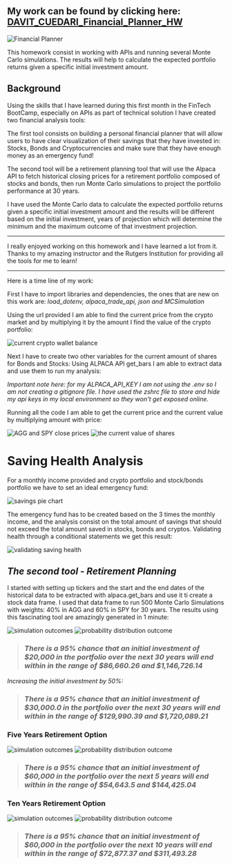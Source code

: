 
## My work can be found by clicking here: [DAVIT_CUEDARI_Financial_Planner_HW](financial-planner.ipynb)

![Financial Planner](MC_simulation_results/financial-planner.png)

This homework consist in working with APIs and running several Monte Carlo simulations. The results will help to calculate the expected portfolio returns given a specific initial investment amount.

## Background

Using the skills that I have learned during this first month in the FinTech BootCamp, especially on APIs as part of technical solution I have created two financial analysis tools:

The first tool consists on building a personal financial planner that will allow users to have clear visualization of their savings that they have invested in: Stocks, Bonds and Cryptocurrencies and make sure that they have enough money as an emergency fund!

The second tool will be a retirement planning tool that will use the Alpaca API to fetch historical closing prices for a retirement portfolio composed of stocks and bonds, then run Monte Carlo simulations to project the portfolio performance at 30 years. 

I have used the Monte Carlo data to calculate the expected portfolio returns given a specific initial investment amount and the results will be different based on the initial investment, years of projection which will determine the minimum and the maximum outcome of that investment projection.
__________________________________________________________________________________
I really enjoyed working on this homework and I have learned a lot from it. Thanks to my amazing instructor and the Rutgers Institution for providing all the tools for me to learn!
__________________________________________________________________________________


Here is a time line of my work:

First I have to import libraries and dependencies, the ones that are new on this work are: *load_dotenv, alpaca_trade_api, json and MCSimulation*

Using the url provided I am able to find the current price from the crypto market and by multiplying it by the amount I find the value of the crypto portfolio:

![current crypto wallet balance](MC_simulation_results/value_of_1.2BTC_5.3ETH.png)

Next I have to create two other variables for the current amount of shares for Bonds and Stocks:
Using ALPACA API get_bars  I am able to extract data and use them to run my analysis:

*Important note here: for my ALPACA_API_KEY I am not using the .env so I am not creating a gitignore file. I have used the zshrc file to store and hide my api keys in my local environment so they won't get exposed online.*

Running all the code I am able to get the current price and the current value by multiplying amount with price:


![AGG and SPY close prices](MC_simulation_results/closing_prices.png)
![the current value of shares](MC_simulation_results/value_of_shares.png)

# Saving Health Analysis

For a monthly income provided and crypto portfolio and stock/bonds portfolio we have to set an ideal emergency fund:

![savings pie chart](MC_simulation_results/piechart.png)

The emergency fund has to be created based on the 3 times the monthly income,
and the analysis consist on the total amount of savings that should not exceed the total amount saved in stocks, bonds and cryptos.
Validating health through a conditional statements we get this result:

![validating saving health](MC_simulation_results/validating_saving_health.png)

## *The second tool - Retirement Planning*

I started with setting up tickers and the start and the end dates of the historical data to be extracted with alpaca.get_bars and use it ti create a stock data frame.
I used that data frame to run 500 Monte Carlo Simulations with weights: 40% in AGG and 60% in SPY for 30 years.
The results using this fascinating tool are amazingly generated in 1 minute:

![simulation outcomes](MC_simulation_results/simulation_1.png)
![probability distribution outcome](MC_simulation_results/distribution_1.png)

>### *There is a 95% chance that an initial investment of $20,000 in the portfolio over the next 30 years will end within in the range of $86,660.26 and $1,146,726.14*


*Increasing the initial investment by 50%:*
>### *There is a 95% chance that an initial investment of $30,000.0 in the portfolio over the next 30 years will end within in the range of $129,990.39 and $1,720,089.21*





### Five Years Retirement Option

![simulation outcomes](MC_simulation_results/early_retirement_5years_simulation.png)
![probability distribution outcome](MC_simulation_results/early_retirement_5years_distribution.png)

>### *There is a 95% chance that an initial investment of $60,000 in the portfolio over the next 5 years will end within in the range of $54,643.5 and $144,425.04*


### Ten Years Retirement Option

![simulation outcomes](MC_simulation_results/early_retirement_10years_simulation.png)
![probability distribution outcome](MC_simulation_results/early_retirement_10years_distribution.png)

>### *There is a 95% chance that an initial investment of $60,000 in the portfolio over the next 10 years will end within in the range of $72,877.37 and $311,493.28*